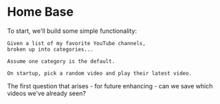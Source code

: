 # Home Base

To start, we'll build some simple functionality:

```text
Given a list of my favorite YouTube channels,
broken up into categories...

Assume one category is the default.

On startup, pick a random video and play their latest video.
```

The first question that arises - for future enhancing - 
can we save which videos we've already seen? 